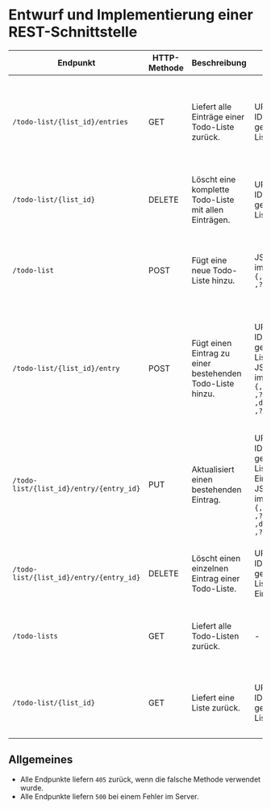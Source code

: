 
# Entwurf und Implementierung einer REST-Schnittstelle

| Endpunkt | HTTP-Methode | Beschreibung | Parameter | Rückgabewerte |
|----------|--------------|--------------|-----------|---------------|
| `/todo-list/{list_id}/entries` | GET | Liefert alle Einträge einer Todo-Liste zurück. | URL-Element: ID der gewünschten Liste | **Statuscodes:**<br>200 bei Erfolg<br>404 bei falscher ID<br>**Body:** JSON-Objekt: Liste aller Einträge der gegebenen Liste |
| `/todo-list/{list_id}` | DELETE | Löscht eine komplette Todo-Liste mit allen Einträgen. | URL-Element: ID der gewünschten Liste | **Statuscodes:**<br>200 bei Erfolg<br>404 bei falscher ID<br>**Body:** `{‚msg‘: ‚success‘}` |
| `/todo-list` | POST | Fügt eine neue Todo-Liste hinzu. | JSON-Objekt im Body:<br>`{‚name‘: ‚???‘}` | **Statuscodes:**<br>200 bei Erfolg<br>400 bei fehlerhaftem Request<br>**Body:** `{‚id‘: ‚???‘, ‚name‘: ‚???‘}` |
| `/todo-list/{list_id}/entry` | POST | Fügt einen Eintrag zu einer bestehenden Todo-Liste hinzu. | URL-Element: ID der gewünschten Liste<br>JSON-Objekt im Body:<br>`{‚name‘: ‚???‘, ‚description‘: ‚???‘}` | **Statuscodes:**<br>200 bei Erfolg<br>400 bei fehlerhaftem Request<br>404 bei falscher ID<br>**Body:** `{‚id‘: ‚???‘, ‚name‘: ‚???‘, ‚description‘: ‚???‘}` |
| `/todo-list/{list_id}/entry/{entry_id}` | PUT | Aktualisiert einen bestehenden Eintrag. | URL-Element: ID der gewünschten Liste, ID des Eintrags<br>JSON-Objekt im Body:<br>`{‚name‘: ‚???‘, ‚description‘: ‚???‘}` | **Statuscodes:**<br>200 bei Erfolg<br>400 bei fehlerhaftem Request<br>404 bei falscher ID<br>**Body:** `{‚id‘: ‚???‘, ‚name‘: ‚???‘, ‚description‘: ‚???‘}` |
| `/todo-list/{list_id}/entry/{entry_id}` | DELETE | Löscht einen einzelnen Eintrag einer Todo-Liste. | URL-Element: ID der gewünschten Liste, ID des Eintrags | **Statuscodes:**<br>200 bei Erfolg<br>404 bei falscher ID<br>**Body:** `{‚msg‘: ‚success‘}` |
| `/todo-lists` | GET | Liefert alle Todo-Listen zurück. | - | **Statuscodes:**<br>200 bei Erfolg<br>**Body:** JSON-Objekt: Liste aller Todo-Listen |
| `/todo-list/{list_id}` | GET | Liefert eine Liste zurück. | URL-Element: ID der gewünschten Liste | **Statuscodes:**<br>200 bei Erfolg<br>404 bei falscher ID<br>**Body:** `{‚id‘: ‚???‘, ‚name‘: ‚???‘}` |

## Allgemeines

- Alle Endpunkte liefern `405` zurück, wenn die falsche Methode verwendet wurde.
- Alle Endpunkte liefern `500` bei einem Fehler im Server.
